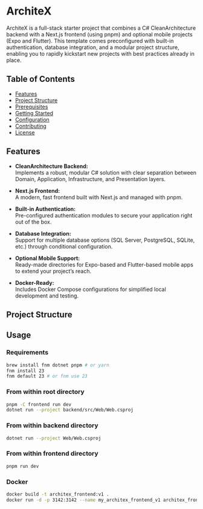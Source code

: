 # ArchiteX

ArchiteX is a full-stack starter project that combines a C# CleanArchitecture backend with a Next.js frontend (using pnpm) and optional mobile projects (Expo and Flutter). This template comes preconfigured with built-in authentication, database integration, and a modular project structure, enabling you to rapidly kickstart new projects with best practices already in place.

## Table of Contents

- [Features](#features)
- [Project Structure](#project-structure)
- [Prerequisites](#prerequisites)
- [Getting Started](#getting-started)
- [Configuration](#configuration)
- [Contributing](#contributing)
- [License](#license)

## Features

- **CleanArchitecture Backend:**  
  Implements a robust, modular C# solution with clear separation between Domain, Application, Infrastructure, and Presentation layers.
  
- **Next.js Frontend:**  
  A modern, fast frontend built with Next.js and managed with pnpm.
  
- **Built-in Authentication:**  
  Pre-configured authentication modules to secure your application right out of the box.
  
- **Database Integration:**  
  Support for multiple database options (SQL Server, PostgreSQL, SQLite, etc.) through conditional configuration.
  
- **Optional Mobile Support:**  
  Ready-made directories for Expo-based and Flutter-based mobile apps to extend your project’s reach.
  
- **Docker-Ready:**  
  Includes Docker Compose configurations for simplified local development and testing.

## Project Structure

## Usage

### Requirements

```bash
brew install fnm dotnet pnpm # or yarn
fnm install 23
fnm default 23 # or fnm use 23
```

### From within root directory

```bash
pnpm -C frontend run dev
dotnet run --project backend/src/Web/Web.csproj
```

### From within backend directory

```bash
dotnet run --project Web/Web.csproj
```

### From within frontend directory

```bash
pnpm run dev
```

### Docker

```bash
docker build -t architex_frontend:v1 .
docker run -d -p 3142:3142 --name my_architex_frontend_v1 architex_frontend:v1
```
